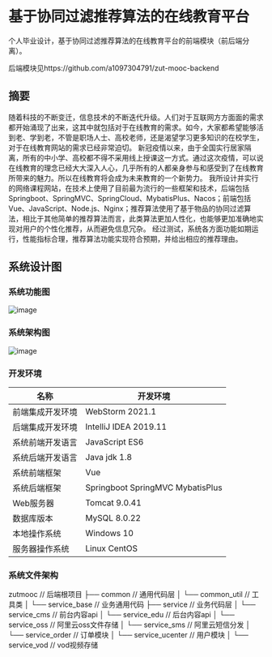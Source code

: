 # 基于协同过滤推荐算法的在线教育平台
个人毕业设计，基于协同过滤推荐算法的在线教育平台的前端模块（前后端分离）。

后端模块见https://github.com/a1097304791/zut-mooc-backend

## 摘要
随着科技的不断变迁，信息技术的不断迭代升级。人们对于互联网方方面面的需求都开始涌现了出来，这其中就包括对于在线教育的需求。如今，大家都希望能够活到老、学到老，不管是职场人士、高校老师，还是渴望学习更多知识的在校学生，对于在线教育网站的需求已经非常迫切。
新冠疫情以来，由于全国实行居家隔离，所有的中小学、高校都不得不采用线上授课这一方式。通过这次疫情，可以说在线教育的理念已经大大深入人心，几乎所有的人都亲身参与和感受到了在线教育所带来的魅力。所以在线教育将会成为未来教育的一个新势力。
我所设计并实行的网络课程网站，在技术上使用了目前最为流行的一些框架和技术，后端包括Springboot、SpringMVC、SpringCloud、MybatisPlus、Nacos；前端包括Vue、JavaScript、Node.js、Nginx；推荐算法使用了基于物品的协同过滤算法，相比于其他简单的推荐算法而言，此类算法更加人性化，也能够更加准确地实现对用户的个性化推荐，从而避免信息冗杂。
经过测试，系统各方面功能如期运行，性能指标合理，推荐算法功能实现符合预期，并给出相应的推荐理由。

## 系统设计图
### 系统功能图
![image](https://user-images.githubusercontent.com/30597946/133762503-a2c14596-0f51-4b5d-9eb2-4619c2d6fdf4.png)
### 系统架构图
![image](https://user-images.githubusercontent.com/30597946/133762525-cbd94ef8-144b-4d88-91af-80a774004de1.png)
### 开发环境
| 名称             | 开发环境                         |
| ---------------- | -------------------------------- |
| 前端集成开发环境 | WebStorm 2021.1                  |
| 后端集成开发环境 | IntelliJ IDEA 2019.11            |
| 系统前端开发语言 | JavaScript ES6                   |
| 系统后端开发语言 | Java jdk 1.8                     |
| 系统前端框架     | Vue                              |
| 系统后端框架     | Springboot SpringMVC MybatisPlus |
| Web服务器        | Tomcat 9.0.41                    |
| 数据库版本       | MySQL 8.0.22                     |
| 本地操作系统     | Windows 10                       |
| 服务器操作系统   | Linux CentOS                     |

### 系统文件架构
zutmooc                 		// 后端根项目
├── common                      // 通用代码层
│       └── common_util             // 工具类
│       └── service_base            // 业务通用代码
├── service                     // 业务代码层
│       └── service_cms             // 前台内容api
│       └── service_edu             // 后台内容api
│       └── service_oss             // 阿里云oss文件存储
│       └── service_sms             // 阿里云短信分发
│       └── service_order           // 订单模块
│       └── service_ucenter         // 用户模块
│       └── service_vod             // vod视频存储
